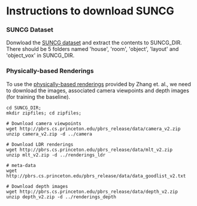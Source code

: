 # Instructions to download SUNCG

### SUNCG Dataset
Donwload the [SUNCG dataset](http://suncg.cs.princeton.edu/) and extract the contents to SUNCG_DIR. There should be 5 folders named 'house', 'room', 'object', 'layout' and 'object_vox' in SUNCG_DIR.

### Physically-based Renderings
To use the [physically-based renderings](http://pbrs.cs.princeton.edu/) provided by Zhang et. al., we need to download the images, associated camera viewpoints and depth images (for training the baseline).

```
cd SUNCG_DIR;
mkdir zipfiles; cd zipfiles;

# Download camera viewpoints
wget http://pbrs.cs.princeton.edu/pbrs_release/data/camera_v2.zip
unzip camera_v2.zip -d ../camera

# Download LDR renderings
wget http://pbrs.cs.princeton.edu/pbrs_release/data/mlt_v2.zip
unzip mlt_v2.zip -d ../renderings_ldr

# meta-data
wget http://pbrs.cs.princeton.edu/pbrs_release/data/data_goodlist_v2.txt

# Download depth images
wget http://pbrs.cs.princeton.edu/pbrs_release/data/depth_v2.zip
unzip depth_v2.zip -d ../renderings_depth
```

